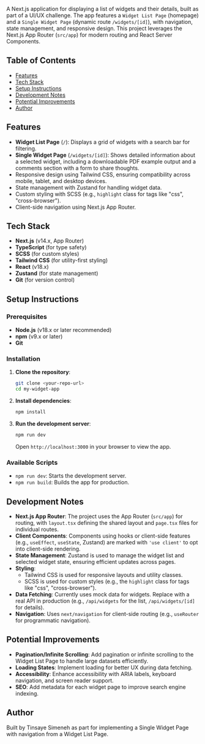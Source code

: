 A Next.js application for displaying a list of widgets and their details, built as part of a UI/UX challenge. The app features a `Widget List Page` (homepage) and a `Single Widget Page` (dynamic route `/widgets/[id]`), with navigation, state management, and responsive design. This project leverages the Next.js App Router (`src/app`) for modern routing and React Server Components.

## Table of Contents

- [Features](#features)
- [Tech Stack](#tech-stack)
- [Setup Instructions](#setup-instructions)
- [Development Notes](#development-notes)
- [Potential Improvements](#potential-improvements)
- [Author](#author)

## Features

- **Widget List Page** (`/`): Displays a grid of widgets with a search bar for filtering.
- **Single Widget Page** (`/widgets/[id]`): Shows detailed information about a selected widget, including a downloadable PDF example output and a comments section with a form to share thoughts.
- Responsive design using Tailwind CSS, ensuring compatibility across mobile, tablet, and desktop devices.
- State management with Zustand for handling widget data.
- Custom styling with SCSS (e.g., `highlight` class for tags like "css", "cross-browser").
- Client-side navigation using Next.js App Router.

## Tech Stack

- **Next.js** (v14.x, App Router)
- **TypeScript** (for type safety)
- **SCSS** (for custom styles)
- **Tailwind CSS** (for utility-first styling)
- **React** (v18.x)
- **Zustand** (for state management)
- **Git** (for version control)

## Setup Instructions

### Prerequisites

- **Node.js** (v18.x or later recommended)
- **npm** (v9.x or later)
- **Git**

### Installation

1. **Clone the repository**:
   ```bash
   git clone <your-repo-url>
   cd my-widget-app

2. **Install dependencies**:

   ```bash
   npm install
   ```

3. **Run the development server**:
   ```bash
   npm run dev
   ```
   Open `http://localhost:3000` in your browser to view the app.

### Available Scripts

- `npm run dev`: Starts the development server.
- `npm run build`: Builds the app for production.

## Development Notes

- **Next.js App Router**: The project uses the App Router (`src/app`) for routing, with `layout.tsx` defining the shared layout and `page.tsx` files for individual routes.
- **Client Components**: Components using hooks or client-side features (e.g., `useEffect`, `useState`, Zustand) are marked with `'use client'` to opt into client-side rendering.
- **State Management**: Zustand is used to manage the widget list and selected widget state, ensuring efficient updates across pages.
- **Styling**:
  - Tailwind CSS is used for responsive layouts and utility classes.
  - SCSS is used for custom styles (e.g., the `highlight` class for tags like "css", "cross-browser").
- **Data Fetching**: Currently uses mock data for widgets. Replace with a real API in production (e.g., `/api/widgets` for the list, `/api/widgets/[id]` for details).
- **Navigation**: Uses `next/navigation` for client-side routing (e.g., `useRouter` for programmatic navigation).

## Potential Improvements

- **Pagination/Infinite Scrolling**: Add pagination or infinite scrolling to the Widget List Page to handle large datasets efficiently.
- **Loading States**: Implement loading for better UX during data fetching.
- **Accessibility**: Enhance accessibility with ARIA labels, keyboard navigation, and screen reader support.
- **SEO**: Add metadata for each widget page to improve search engine indexing.

## Author

Built by Tinsaye Simeneh as part for implementing a Single Widget Page with navigation from a Widget List Page.
